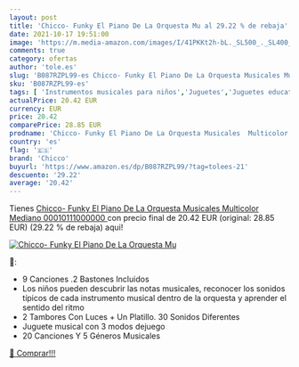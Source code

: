 ```yaml
---
layout: post
title: 'Chicco- Funky El Piano De La Orquesta Mu al 29.22 % de rebaja'
date: 2021-10-17 19:51:00
image: 'https://m.media-amazon.com/images/I/41PKKt2h-bL._SL500_._SL400_.jpg'
comments: true
category: ofertas
author: 'tole.es'
slug: 'B087RZPL99-es Chicco- Funky El Piano De La Orquesta Musicales Multicolor...'
sku: 'B087RZPL99-es'
tags: [ 'Instrumentos musicales para niños','Juguetes','Juguetes educativos','Juguetes y juegos','Pianos para niños','chicco','chicco-', ]
actualPrice: 20.42 EUR
currency: EUR
price: 20.42
comparePrice: 28.85 EUR
prodname: 'Chicco- Funky El Piano De La Orquesta Musicales  Multicolor  Mediano  00010111000000 '
country: 'es'
flag: '🇪🇸'
brand: 'Chicco'
buyurl: 'https://www.amazon.es/dp/B087RZPL99/?tag=tolees-21'
descuento: '29.22'
average: '20.42'
---
```


Tienes [Chicco- Funky El Piano De La Orquesta Musicales  Multicolor  Mediano  00010111000000 ](https://www.amazon.es/dp/B087RZPL99/?tag=tolees-21) con precio final de  20.42 EUR (original: 28.85 EUR) (29.22 %  de rebaja) aqui!

[![Chicco- Funky El Piano De La Orquesta Mu](https://m.media-amazon.com/images/I/41PKKt2h-bL._SL500_._SL400_.jpg)](https://www.amazon.es/dp/B087RZPL99/?tag=tolees-21)

🔎:

- 9 Canciones .2 Bastones Incluidos
- Los niños pueden descubrir las notas musicales, reconocer los sonidos típicos de cada instrumento musical dentro de la orquesta y aprender el sentido del ritmo
- 2 Tambores Con Luces + Un Platillo. 30 Sonidos Diferentes
- Juguete musical con 3 modos dejuego
- 20 Canciones Y 5 Géneros Musicales

[🛒 Comprar!!!](https://www.amazon.es/dp/B087RZPL99/?tag=tolees-21)
